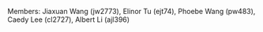 Members: Jiaxuan Wang (jw2773), Elinor Tu (ejt74), Phoebe Wang (pw483), Caedy Lee (cl2727), Albert Li (ajl396)